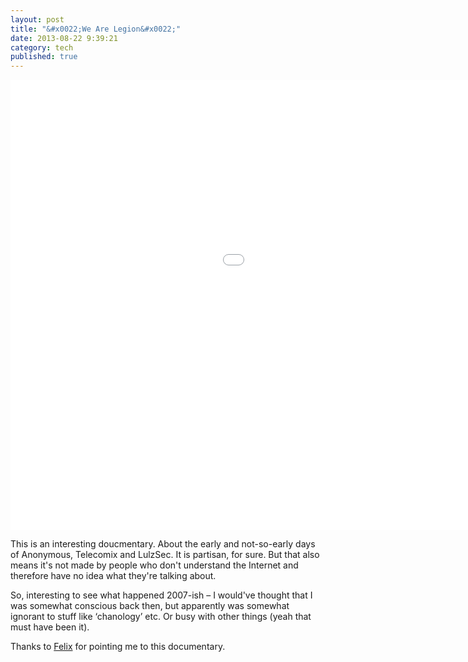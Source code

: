 ```yaml
---
layout: post
title: "&#x0022;We Are Legion&#x0022;"
date: 2013-08-22 9:39:21
category: tech
published: true
---
```


<div class="videoWrapper-16-9"><iframe width="1280" height="720" src="//www.youtube-nocookie.com/embed/2ZUHOELgif0?rel=0" frameborder="0" allowfullscreen></iframe></div>

This is an interesting doucmentary. About the early and not-so-early days of Anonymous, Telecomix and LulzSec. It is partisan, for sure. But that also means it's not made by people who don't understand the Internet and therefore have no idea what they're talking about. 

So, interesting to see what happened 2007-ish – I would've thought that I was somewhat conscious back then, but apparently was somewhat ignorant to stuff like ‘chanology’ etc. Or busy with other things (yeah that must have been it).

Thanks to [Felix](http://felixkruse.de) for pointing me to this documentary. 